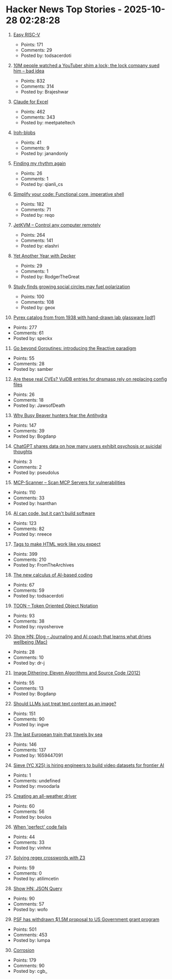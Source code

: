 # Hacker News Top Stories - 2025-10-28 02:28:28

1. [Easy RISC-V](https://dramforever.github.io/easyriscv/)
   - Points: 171
   - Comments: 29
   - Posted by: todsacerdoti

2. [10M people watched a YouTuber shim a lock; the lock company sued him – bad idea](https://arstechnica.com/tech-policy/2025/10/suing-a-popular-youtuber-who-shimmed-a-130-lock-what-could-possibly-go-wrong/)
   - Points: 832
   - Comments: 314
   - Posted by: Brajeshwar

3. [Claude for Excel](https://www.claude.com/claude-for-excel)
   - Points: 462
   - Comments: 343
   - Posted by: meetpateltech

4. [Iroh-blobs](https://www.iroh.computer/blog/iroh-blobs-0-95-new-features)
   - Points: 41
   - Comments: 9
   - Posted by: janandonly

5. [Finding my rhythm again](https://jeremydaly.com/finding-my-rhythm-again/)
   - Points: 26
   - Comments: 1
   - Posted by: qianli_cs

6. [Simplify your code: Functional core, imperative shell](https://testing.googleblog.com/2025/10/simplify-your-code-functional-core.html)
   - Points: 182
   - Comments: 71
   - Posted by: reqo

7. [JetKVM – Control any computer remotely](https://jetkvm.com/)
   - Points: 264
   - Comments: 141
   - Posted by: elashri

8. [Yet Another Year with Decker](http://beyondloom.com/blog/unionstate3.html)
   - Points: 29
   - Comments: 1
   - Posted by: RodgerTheGreat

9. [Study finds growing social circles may fuel polarization](https://phys.org/news/2025-10-friends-division-social-circles-fuel.html)
   - Points: 100
   - Comments: 108
   - Posted by: geox

10. [Pyrex catalog from from 1938 with hand-drawn lab glassware [pdf]](https://exhibitdb.cmog.org/opacimages/Images/Pyrex/Rakow_1000132877.pdf)
   - Points: 277
   - Comments: 61
   - Posted by: speckx

11. [Go beyond Goroutines: introducing the Reactive paradigm](https://samuelberthe.substack.com/p/go-beyond-goroutines-introducing)
   - Points: 55
   - Comments: 28
   - Posted by: samber

12. [Are these real CVEs? VulDB entries for dnsmasq rely on replacing config files](https://seclists.org/oss-sec/2025/q4/79)
   - Points: 26
   - Comments: 18
   - Posted by: JawsofDeath

13. [Why Busy Beaver hunters fear the Antihydra](https://benbrubaker.com/why-busy-beaver-hunters-fear-the-antihydra/)
   - Points: 147
   - Comments: 39
   - Posted by: Bogdanp

14. [ChatGPT shares data on how many users exhibit psychosis or suicidal thoughts](https://www.bbc.com/news/articles/c5yd90g0q43o)
   - Points: 3
   - Comments: 2
   - Posted by: pseudolus

15. [MCP-Scanner – Scan MCP Servers for vulnerabilities](https://github.com/cisco-ai-defense/mcp-scanner)
   - Points: 110
   - Comments: 33
   - Posted by: hsanthan

16. [AI can code, but it can't build software](https://bytesauna.com/post/coding-vs-software-engineering)
   - Points: 123
   - Comments: 82
   - Posted by: nreece

17. [Tags to make HTML work like you expect](https://blog.jim-nielsen.com/2025/dont-forget-these-html-tags/)
   - Points: 399
   - Comments: 210
   - Posted by: FromTheArchives

18. [The new calculus of AI-based coding](https://blog.joemag.dev/2025/10/the-new-calculus-of-ai-based-coding.html)
   - Points: 67
   - Comments: 59
   - Posted by: todsacerdoti

19. [TOON – Token Oriented Object Notation](https://github.com/johannschopplich/toon)
   - Points: 93
   - Comments: 38
   - Posted by: royosherove

20. [Show HN: Dlog – Journaling and AI coach that learns what drives wellbeing (Mac)](https://dlog.pro/)
   - Points: 28
   - Comments: 10
   - Posted by: dr-j

21. [Image Dithering: Eleven Algorithms and Source Code (2012)](https://tannerhelland.com/2012/12/28/dithering-eleven-algorithms-source-code.html)
   - Points: 55
   - Comments: 13
   - Posted by: Bogdanp

22. [Should LLMs just treat text content as an image?](https://www.seangoedecke.com/text-tokens-as-image-tokens/)
   - Points: 151
   - Comments: 90
   - Posted by: ingve

23. [The last European train that travels by sea](https://www.bbc.com/travel/article/20251024-the-last-european-train-that-travels-by-sea)
   - Points: 146
   - Comments: 137
   - Posted by: 1659447091

24. [Sieve (YC X25) is hiring engineers to build video datasets for frontier AI](https://www.sievedata.com/)
   - Points: 1
   - Comments: undefined
   - Posted by: mvoodarla

25. [Creating an all-weather driver](https://waymo.com/blog/2025/10/creating-an-all-weather-driver)
   - Points: 60
   - Comments: 56
   - Posted by: boulos

26. [When 'perfect' code fails](https://marma.dev/articles/2025/when-perfect-code-fails)
   - Points: 44
   - Comments: 33
   - Posted by: vinhnx

27. [Solving regex crosswords with Z3](https://blog.nelhage.com/post/regex-crosswords-z3/)
   - Points: 59
   - Comments: 0
   - Posted by: atilimcetin

28. [Show HN: JSON Query](https://jsonquerylang.org/)
   - Points: 90
   - Comments: 57
   - Posted by: wofo

29. [PSF has withdrawn $1.5M proposal to US Government grant program](https://pyfound.blogspot.com/2025/10/NSF-funding-statement.html)
   - Points: 501
   - Comments: 453
   - Posted by: lumpa

30. [Corrosion](https://fly.io/blog/corrosion/)
   - Points: 179
   - Comments: 90
   - Posted by: cgb_

